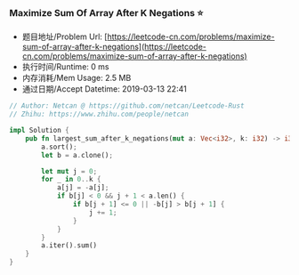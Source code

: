 ### Maximize Sum Of Array After K Negations :star:
- 题目地址/Problem Url: [https://leetcode-cn.com/problems/maximize-sum-of-array-after-k-negations](https://leetcode-cn.com/problems/maximize-sum-of-array-after-k-negations)
- 执行时间/Runtime: 0 ms 
- 内存消耗/Mem Usage: 2.5 MB
- 通过日期/Accept Datetime: 2019-03-13 22:41

```rust
// Author: Netcan @ https://github.com/netcan/Leetcode-Rust
// Zhihu: https://www.zhihu.com/people/netcan

impl Solution {
    pub fn largest_sum_after_k_negations(mut a: Vec<i32>, k: i32) -> i32 {
        a.sort();
        let b = a.clone();

        let mut j = 0;
        for _ in 0..k {
            a[j] = -a[j];
            if b[j] < 0 && j + 1 < a.len() {
                if b[j + 1] <= 0 || -b[j] > b[j + 1] {
                    j += 1;
                }
            }
        }
        a.iter().sum()
    }
}

```

